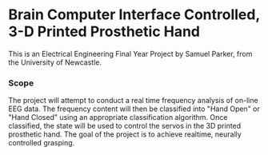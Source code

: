 # Brain Computer Interface Controlled, 3-D Printed Prosthetic Hand

This is an Electrical Engineering Final   Year Project by Samuel Parker, from the University of Newcastle.


### Scope
The project will attempt to conduct a real time frequency analysis of on-line EEG data. The frequency content will then be classified into "Hand Open" or "Hand Closed" using an appropriate classification algorithm. Once classified, the state will be used to control the servos in the 3D printed prosthetic hand. The goal of the project is to achieve realtime, neurally controlled grasping.
